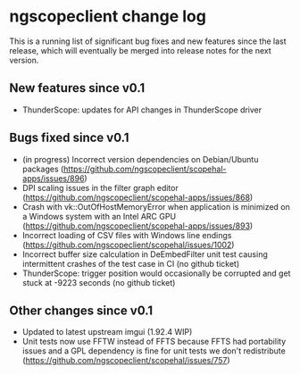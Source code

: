 # ngscopeclient change log

This is a running list of significant bug fixes and new features since the last release, which will eventually be merged into release notes for the next version.

## New features since v0.1

* ThunderScope: updates for API changes in ThunderScope driver

## Bugs fixed since v0.1

* (in progress) Incorrect version dependencies on Debian/Ubuntu packages (https://github.com/ngscopeclient/scopehal-apps/issues/896)
* DPI scaling issues in the filter graph editor (https://github.com/ngscopeclient/scopehal-apps/issues/868)
* Crash with vk::OutOfHostMemoryError when application is minimized on a Windows system with an Intel ARC GPU (https://github.com/ngscopeclient/scopehal-apps/issues/893)
* Incorrect loading of CSV files with Windows line endings (https://github.com/ngscopeclient/scopehal/issues/1002)
* Incorrect buffer size calculation in DeEmbedFilter unit test causing intermittent crashes of the test case in CI (no github ticket)
* ThunderScope: trigger position would occasionally be corrupted and get stuck at -9223 seconds (no github ticket)

## Other changes since v0.1

* Updated to latest upstream imgui (1.92.4 WIP)
* Unit tests now use FFTW instead of FFTS because FFTS had portability issues and a GPL dependency is fine for unit tests we don't redistribute (https://github.com/ngscopeclient/scopehal/issues/757)
